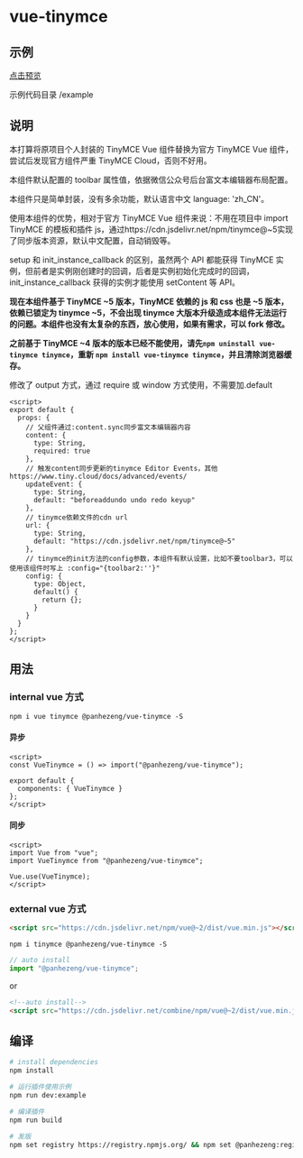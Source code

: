 # vue-tinymce

## 示例

[点击预览](https://panhezeng.github.io/vue-tinymce/)

示例代码目录 /example

## 说明

本打算将原项目个人封装的 TinyMCE Vue 组件替换为官方 TinyMCE Vue 组件，尝试后发现官方组件严重 TinyMCE Cloud，否则不好用。

本组件默认配置的 toolbar 属性值，依据微信公众号后台富文本编辑器布局配置。

本组件只是简单封装，没有多余功能，默认语言中文 language: 'zh_CN'。

使用本组件的优势，相对于官方 TinyMCE Vue 组件来说：不用在项目中 import TinyMCE 的模板和插件 js，通过https://cdn.jsdelivr.net/npm/tinymce@~5实现了同步版本资源，默认中文配置，自动销毁等。

setup 和 init_instance_callback 的区别，虽然两个 API 都能获得 TinyMCE 实例，但前者是实例刚创建时的回调，后者是实例初始化完成时的回调，init_instance_callback 获得的实例才能使用 setContent 等 API。

**现在本组件基于 TinyMCE ~5 版本，TinyMCE 依赖的 js 和 css 也是 ~5 版本，依赖已锁定为 tinymce ~5，不会出现 tinymce 大版本升级造成本组件无法运行的问题。本组件也没有太复杂的东西，放心使用，如果有需求，可以 fork 修改。**

**之前基于 TinyMCE ~4 版本的版本已经不能使用，请先`npm uninstall vue-tinymce tinymce`，重新 `npm install vue-tinymce tinymce`，并且清除浏览器缓存。**

修改了 output 方式，通过 require 或 window 方式使用，不需要加.default

```vue
<script>
export default {
  props: {
    // 父组件通过:content.sync同步富文本编辑器内容
    content: {
      type: String,
      required: true
    },
    // 触发content同步更新的tinymce Editor Events，其他https://www.tiny.cloud/docs/advanced/events/
    updateEvent: {
      type: String,
      default: "beforeaddundo undo redo keyup"
    },
    // tinymce依赖文件的cdn url
    url: {
      type: String,
      default: "https://cdn.jsdelivr.net/npm/tinymce@~5"
    },
    // tinymce的init方法的config参数，本组件有默认设置，比如不要toolbar3，可以使用该组件时写上 :config="{toolbar2:''}"
    config: {
      type: Object,
      default() {
        return {};
      }
    }
  }
};
</script>
```

## 用法

### internal vue 方式

`npm i vue tinymce @panhezeng/vue-tinymce -S`

#### 异步

```vue
<script>
const VueTinymce = () => import("@panhezeng/vue-tinymce");

export default {
  components: { VueTinymce }
};
</script>
```

#### 同步

```vue
<script>
import Vue from "vue";
import VueTinymce from "@panhezeng/vue-tinymce";

Vue.use(VueTinymce);
</script>
```

### external vue 方式

```html
<script src="https://cdn.jsdelivr.net/npm/vue@~2/dist/vue.min.js"></script>
```

`npm i tinymce @panhezeng/vue-tinymce -S`

```javascript
// auto install
import "@panhezeng/vue-tinymce";
```

or

```html
<!--auto install-->
<script src="https://cdn.jsdelivr.net/combine/npm/vue@~2/dist/vue.min.js,npm/tinymce@~5/tinymce.min.js,npm/@panhezeng/vue-tinymce@latest/dist/vue-tinymce.min.js"></script>
```

## 编译

```bash
# install dependencies
npm install

# 运行插件使用示例
npm run dev:example

# 编译插件
npm run build

# 发版
npm set registry https://registry.npmjs.org/ && npm set @panhezeng:registry https://registry.npmjs.org/ && npm version patch && npm publish --access public && npm set registry https://registry.npm.taobao.org/ && npm set @panhezeng:registry https://registry.npm.taobao.org/

```
